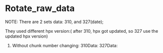 # Rotate_raw_data

NOTE:
There are 2 sets data: 310, and 327(date);

They used different hpx version:( after 310, hpx got updated, so 327 use the updated hpx version)

1. Without chunk number changing: 
   310Data:
   327Data:

